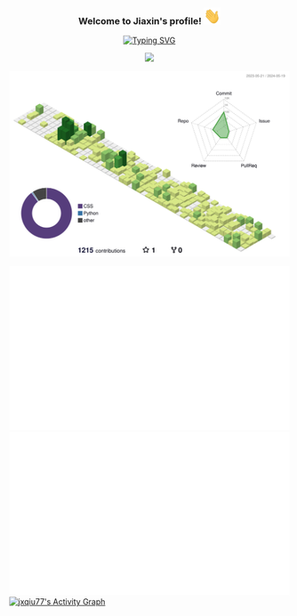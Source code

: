 <div id="top"></div>

<h3 align="center">
  Welcome to Jiaxin's profile!
  <img src="https://raw.githubusercontent.com/danielcshn/danielcshn/master/icons/wave.gif" width="30" height="30">
</h3>


<div align="center"> 

<!--- https://readme-typing-svg.herokuapp.com --->
[![Typing SVG](https://readme-typing-svg.herokuapp.com?font=Work+Sans&size=24&duration=2500&color=007bff&center=true&vCenter=true&width=500&lines=Statistics;Probability)](https://git.io/typing-svg)
 
![](https://komarev.com/ghpvc/?username=jxqiu7&color=007bff&label=Profile+Views&style=for-the-badge)
</div>

![svg](https://raw.githubusercontent.com/jxqiu77/jxqiu77/main/profile-3d-contrib/profile-green-animate.svg)

<div align="center">

<a href="https://github.com/jstrieb/github-stats">
<picture>
  <source media="(prefers-color-scheme: dark)" srcset="https://github.com/jxqiu77/github-stats/blob/master/generated/overview.svg#gh-dark-mode-only">
  <img alt="danielcshn's github-stats" src="https://github.com/jxqiu77/github-stats/blob/master/generated/overview.svg">
</picture>
</a>

<a href="https://github.com/jstrieb/github-stats">
<picture>
  <source media="(prefers-color-scheme: dark)" srcset="https://raw.githubusercontent.com/jxqiu77/github-stats/master/generated/languages.svg#gh-dark-mode-only">
  <img alt="danielcshn's github-stats" src="https://raw.githubusercontent.com/jxqiu77/github-stats/master/generated/languages.svg">
</picture>
</a>
</div>

<a href="https://github.com/ashutosh00710/github-readme-activity-graph">
<picture>
  <source media="(prefers-color-scheme: dark)" srcset="https://github-readme-activity-graph.vercel.app/graph/?username=jxqiu&bg_color=00000f&color=007bff&line=fac539&point=FFFFFF&hide_border=true">
  <img alt="jxqiu77's Activity Graph" src="https://github-readme-activity-graph.vercel.app/graph/?username=jxqiu77&bg_color=ffffff&color=007bff&line=47a042&point=255322&hide_border=true">
</picture>
</a>

<!--
**jxqiu77/jxqiu77** is a ✨ _special_ ✨ repository because its `README.md` (this file) appears on your GitHub profile.

Here are some ideas to get you started:

- 🔭 I’m currently working on ...
- 🌱 I’m currently learning ...
- 👯 I’m looking to collaborate on ...
- 🤔 I’m looking for help with ...
- 💬 Ask me about ...
- 📫 How to reach me: ...
- 😄 Pronouns: ...
- ⚡ Fun fact: ...
-->
